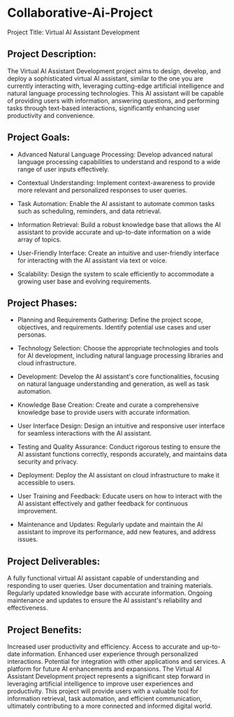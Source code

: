 # Collaborative-Ai-Project
Project Title: Virtual AI Assistant Development

## Project Description:
The Virtual AI Assistant Development project aims to design, develop, and deploy a sophisticated virtual AI assistant, similar to the one you are currently interacting with, leveraging cutting-edge artificial intelligence and natural language processing technologies. This AI assistant will be capable of providing users with information, answering questions, and performing tasks through text-based interactions, significantly enhancing user productivity and convenience.



## Project Goals:

- Advanced Natural Language Processing: Develop advanced natural language processing capabilities to understand and respond to a wide range of user inputs effectively.

- Contextual Understanding: Implement context-awareness to provide more relevant and personalized responses to user queries.

- Task Automation: Enable the AI assistant to automate common tasks such as scheduling, reminders, and data retrieval.

- Information Retrieval: Build a robust knowledge base that allows the AI assistant to provide accurate and up-to-date information on a wide array of topics.

- User-Friendly Interface: Create an intuitive and user-friendly interface for interacting with the AI assistant via text or voice.

- Scalability: Design the system to scale efficiently to accommodate a growing user base and evolving requirements.



## Project Phases:

- Planning and Requirements Gathering: Define the project scope, objectives, and requirements. Identify potential use cases and user personas.

- Technology Selection: Choose the appropriate technologies and tools for AI development, including natural language processing libraries and cloud infrastructure.

- Development: Develop the AI assistant's core functionalities, focusing on natural language understanding and generation, as well as task automation.

- Knowledge Base Creation: Create and curate a comprehensive knowledge base to provide users with accurate information.

- User Interface Design: Design an intuitive and responsive user interface for seamless interactions with the AI assistant.

- Testing and Quality Assurance: Conduct rigorous testing to ensure the AI assistant functions correctly, responds accurately, and maintains data security and privacy.

- Deployment: Deploy the AI assistant on cloud infrastructure to make it accessible to users.

- User Training and Feedback: Educate users on how to interact with the AI assistant effectively and gather feedback for continuous improvement.

- Maintenance and Updates: Regularly update and maintain the AI assistant to improve its performance, add new features, and address issues.



## Project Deliverables:

A fully functional virtual AI assistant capable of understanding and responding to user queries.
User documentation and training materials.
Regularly updated knowledge base with accurate information.
Ongoing maintenance and updates to ensure the AI assistant's reliability and effectiveness.



## Project Benefits:

Increased user productivity and efficiency.
Access to accurate and up-to-date information.
Enhanced user experience through personalized interactions.
Potential for integration with other applications and services.
A platform for future AI enhancements and expansions.
The Virtual AI Assistant Development project represents a significant step forward in leveraging artificial intelligence to improve user experiences and productivity. This project will provide users with a valuable tool for information retrieval, task automation, and efficient communication, ultimately contributing to a more connected and informed digital world.
